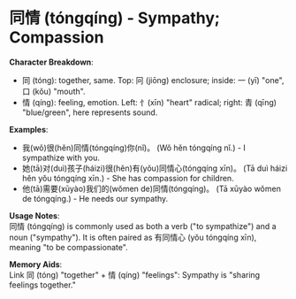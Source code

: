 # **同情 (tóngqíng) - Sympathy; Compassion**

**Character Breakdown**:  
- 同 (tóng): together, same. Top: 冋 (jiōng) enclosure; inside: 一 (yī) "one", 口 (kǒu) "mouth".  
- 情 (qíng): feeling, emotion. Left: 忄(xīn) "heart" radical; right: 青 (qīng) "blue/green", here represents sound.

**Examples**:  
- 我(wǒ)很(hěn)同情(tóngqíng)你(nǐ)。 (Wǒ hěn tóngqíng nǐ.) - I sympathize with you.  
- 她(tā)对(duì)孩子(háizi)很(hěn)有(yǒu)同情心(tóngqíng xīn)。 (Tā duì háizi hěn yǒu tóngqíng xīn.) - She has compassion for children.  
- 他(tā)需要(xūyào)我们的(wǒmen de)同情(tóngqíng)。 (Tā xūyào wǒmen de tóngqíng.) - He needs our sympathy.

**Usage Notes**:  
同情 (tóngqíng) is commonly used as both a verb ("to sympathize") and a noun ("sympathy"). It is often paired as 有同情心 (yǒu tóngqíng xīn), meaning "to be compassionate".

**Memory Aids**:  
Link 同 (tóng) "together" + 情 (qíng) "feelings": Sympathy is "sharing feelings together."
